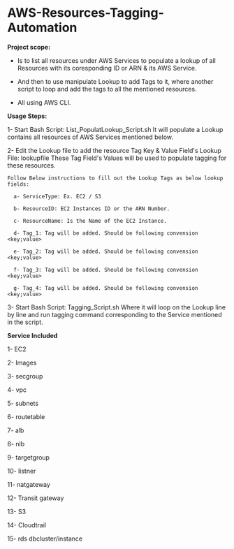 # AWS-Resources-Tagging-Automation
**Project scope:**
- Is to list all resources under AWS Services to populate a lookup of all Resources with its coresponding ID or ARN &amp; its AWS Service. 

- And then to use manipulate Lookup to add Tags to it, where another script to loop and add the tags to all the mentioned resources. 

- All using AWS CLI.


**Usage Steps:**

  1- Start Bash Script: List_PopulatLookup_Script.sh 
    It will populate a Lookup contains all resources of AWS Services mentioned below.


  2- Edit the Lookup file to add the resource Tag Key & Value Field's
    Lookup File: lookupfile
    These Tag Field's Values will be used to populate tagging for these resources.
    
    Follow Below instructions to fill out the Lookup Tags as below lookup fields:
    
      a- ServiceType: Ex. EC2 / S3	
      
      b- ResourceID: EC2 Instances ID or the ARN Number.	
      
      c- ResourceName: Is the Name of the EC2 Instance.
      
      d- Tag_1: Tag will be added. Should be following convension <key;value>
      
      e- Tag_2:	Tag will be added. Should be following convension <key;value>
      
      f- Tag_3: Tag will be added. Should be following convension <key;value>
      
      g- Tag_4: Tag will be added. Should be following convension <key;value>



  3- Start Bash Script: Tagging_Script.sh 
    Where it will loop on the Lookup line by line and run tagging command corresponding to the Service mentioned in the script.


**Service Included** 

  1- EC2

  2- Images

  3- secgroup

  4- vpc

  5- subnets

  6- routetable

  7- alb
 
  8- nlb

  9- targetgroup

  10- listner

  11- natgateway

  12- Transit gateway

  13- S3

  14- Cloudtrail

  15- rds dbcluster/instance
